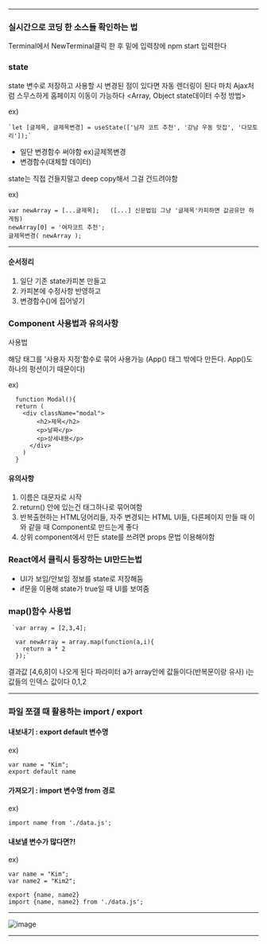 
-------------------------------------------------------------------------------------------------------------------------------------------

### 실시간으로 코딩 한 소스들 확인하는 법

Terminal에서 NewTerminal클릭 한 후 밑에 입력창에 npm start 입력한다

### state

state 변수로 저장하고 사용할 시 변경된 점이 있다면 자동 렌더링이 된다 마치 Ajax처럼 스무스하게 홈페이지 이동이 가능하다 
<Array, Object state데이터 수정 방법>

ex) 

    `let [글제목, 글제목변경] = useState(['남자 코트 추천', '강남 우동 맛집', '다모토리']);`

- 일단 변경함수 써야함 ex)글제목변경
- 변경함수(대체할 데이터)

state는 직접 건들지말고 deep copy해서 그걸 건드려야함

ex)	

    var newArray = [...글제목];   ([...] 신문법임 그냥 '글제목'카피하면 값공유만 하게됨)
    newArray[0] = '여자코트 추천';
    글제목변경( newArray );

        
-------------------------------------------------------------------------------------------------------------------------------------------



#### 순서정리

1. 일단 기존 state카피본 만들고
2. 카피본에 수정사항 반영하고
3. 변경함수()에 집어넣기


### Component 사용법과 유의사항

사용법

해당 태그를 '사용자 지정'함수로 묶어 사용가능 (App() 태그 밖에다 만든다. App()도 하나의 펑션이기 때문이다)

ex)

      function Modal(){
      return (
        <div className="modal">
            <h2>제목</h2>
            <p>날짜</p>
            <p>상세내용</p>
          </div>
        )
      }
     
      
#### 유의사항

1. 이름은 대문자로 시작
2. return() 안에 있는건 태그하나로 묶어여함
3. 반복출현하는 HTML덩어리들, 자주 변경되는 HTML UI들, 다른페이지 만들 때 이와 같을 때 Component로 만드는게 좋다
4. 상위 component에서 만든 state를 쓰려면 props 문법 이용해야함


### React에서 클릭시 등장하는 UI만드는법

- UI가 보임/안보임 정보를 state로 저장해둠
- if문을 이용해 state가 true일 때 UI를 보여줌


### map()함수 사용법

     `var array = [2,3,4];

      var newArray = array.map(function(a,i){
        return a * 2
      });`


결과값 [4,6,8]이 나오게 된다 파라미터 a가 array안에 값들이다(반복문이랑 유사) i는 값들의 인덱스 값이다 0,1,2


-------------------------------------------------------------------------------------------------------------------------------------------


### 파일 쪼갤 때 활용하는 import / export

#### 내보내기 : export default 변수명

ex) 

    var name = "Kim";
    export default name


#### 가져오기 : import 변수명 from 경로

ex) 

    import name from './data.js';  


#### 내보낼 변수가 많다면?! 


ex)
 
    var name = "Kim";
    var name2 = "Kim2";

    export {name, name2}
    import {name, name2} from './data.js';

        
-------------------------------------------------------------------------------------------------------------------------------------------



![image](https://github.com/Parkcharito/studyReact/assets/100402443/ed4292e1-fb55-4031-8cfd-93cb5d86ca6f)


-------------------------------------------------------------------------------------------------------------------------------------------


